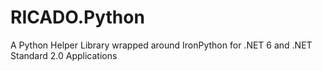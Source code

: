 # RICADO.Python
A Python Helper Library wrapped around IronPython for .NET 6 and .NET Standard 2.0 Applications
